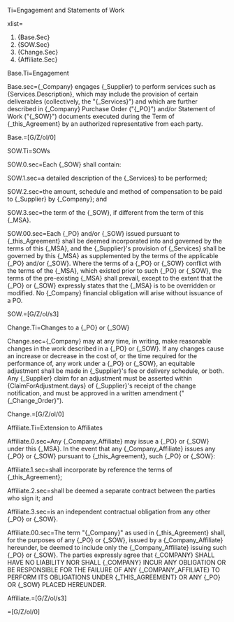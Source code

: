 Ti=Engagement and Statements of Work

xlist=<ol><li>{Base.Sec}</li><li>{SOW.Sec}</li><li>{Change.Sec}</li><li>{Affiliate.Sec}</li></ol>

Base.Ti=Engagement

Base.sec={_Company} engages {_Supplier} to perform services such as {Services.Description}, which may include the provision of certain deliverables (collectively, the "{_Services}") and which are further described in {_Company} Purchase Order ("{_PO}") and/or Statement of Work ("{_SOW}") documents executed during the Term of {_this_Agreement} by an authorized representative from each party.

Base.=[G/Z/ol/0]

SOW.Ti=SOWs

SOW.0.sec=Each {_SOW} shall contain:

SOW.1.sec=a detailed description of the {_Services} to be performed;

SOW.2.sec=the amount, schedule and method of compensation to be paid to {_Supplier} by {_Company}; and

SOW.3.sec=the term of the {_SOW}, if different from the term of this {_MSA}.

SOW.00.sec=Each {_PO} and/or {_SOW} issued pursuant to {_this_Agreement} shall be deemed incorporated into and governed by the terms of this {_MSA}, and the {_Supplier}'s provision of {_Services} shall be governed by this {_MSA} as supplemented by the terms of the applicable {_PO} and/or {_SOW}. Where the terms of a {_PO} or {_SOW} conflict with the terms of the {_MSA}, which existed prior to such {_PO} or {_SOW}, the terms of the pre-existing {_MSA} shall prevail, except to the extent that the {_PO} or {_SOW} expressly states that the {_MSA} is to be overridden or modified. No {_Company} financial obligation will arise without issuance of a PO.

SOW.=[G/Z/ol/s3]

Change.Ti=Changes to a {_PO} or {_SOW}

Change.sec={_Company} may at any time, in writing, make reasonable changes in the work described in a {_PO} or {_SOW}. If any changes cause an increase or decrease in the cost of, or the time required for the performance of, any work under a {_PO} or {_SOW}, an equitable adjustment shall be made in {_Supplier}'s fee or delivery schedule, or both. Any {_Supplier} claim for an adjustment must be asserted within {ClaimForAdjustment.days} of {_Supplier}'s receipt of the change notification, and must be approved in a written amendment ("{_Change_Order}").

Change.=[G/Z/ol/0]

Affiliate.Ti=Extension to Affiliates

Affiliate.0.sec=Any {_Company_Affiliate} may issue a {_PO} or {_SOW} under this {_MSA}. In the event that any {_Company_Affiliate} issues any {_PO} or {_SOW} pursuant to {_this_Agreement}, such {_PO} or {_SOW}:

Affiliate.1.sec=shall incorporate by reference the terms of {_this_Agreement};

Affiliate.2.sec=shall be deemed a separate contract between the parties who sign it; and

Affiliate.3.sec=is an independent contractual obligation from any other {_PO} or {_SOW}.

Affiliate.00.sec=The term "{_Company}" as used in {_this_Agreement} shall, for the purposes of any {_PO} or {_SOW}, issued by a {_Company_Affiliate} hereunder, be deemed to include only the {_Company_Affiliate} issuing such {_PO} or {_SOW}. The parties expressly agree that <span style="text-transform: uppercase">{_Company} shall have no liability nor shall {_Company} incur any obligation or be responsible for the failure of any {_Company_Affiliate} to perform its obligations under {_this_Agreement} or any {_PO} or {_SOW} placed hereunder</span>.

Affiliate.=[G/Z/ol/s3]

=[G/Z/ol/0]

